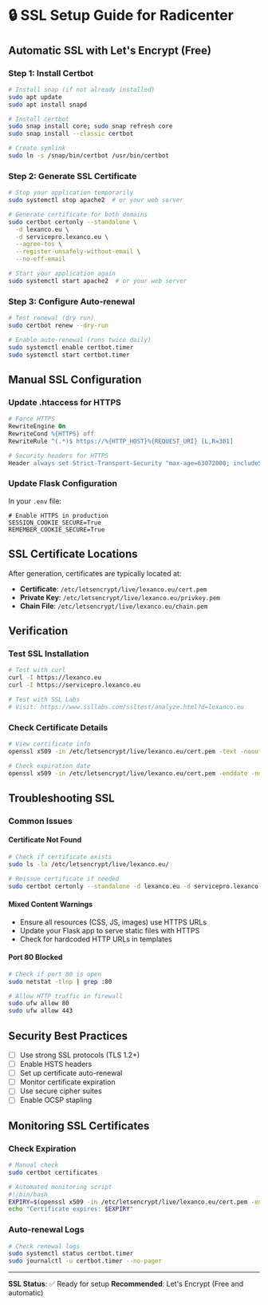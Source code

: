 # 🔒 SSL Setup Guide for Radicenter

## Automatic SSL with Let's Encrypt (Free)

### Step 1: Install Certbot
```bash
# Install snap (if not already installed)
sudo apt update
sudo apt install snapd

# Install certbot
sudo snap install core; sudo snap refresh core
sudo snap install --classic certbot

# Create symlink
sudo ln -s /snap/bin/certbot /usr/bin/certbot
```

### Step 2: Generate SSL Certificate
```bash
# Stop your application temporarily
sudo systemctl stop apache2  # or your web server

# Generate certificate for both domains
sudo certbot certonly --standalone \
  -d lexanco.eu \
  -d servicepro.lexanco.eu \
  --agree-tos \
  --register-unsafely-without-email \
  --no-eff-email

# Start your application again
sudo systemctl start apache2  # or your web server
```

### Step 3: Configure Auto-renewal
```bash
# Test renewal (dry run)
sudo certbot renew --dry-run

# Enable auto-renewal (runs twice daily)
sudo systemctl enable certbot.timer
sudo systemctl start certbot.timer
```

## Manual SSL Configuration

### Update .htaccess for HTTPS
```apache
# Force HTTPS
RewriteEngine On
RewriteCond %{HTTPS} off
RewriteRule ^(.*)$ https://%{HTTP_HOST}%{REQUEST_URI} [L,R=301]

# Security headers for HTTPS
Header always set Strict-Transport-Security "max-age=63072000; includeSubDomains; preload"
```

### Update Flask Configuration
In your `.env` file:
```env
# Enable HTTPS in production
SESSION_COOKIE_SECURE=True
REMEMBER_COOKIE_SECURE=True
```

## SSL Certificate Locations

After generation, certificates are typically located at:
- **Certificate**: `/etc/letsencrypt/live/lexanco.eu/cert.pem`
- **Private Key**: `/etc/letsencrypt/live/lexanco.eu/privkey.pem`
- **Chain File**: `/etc/letsencrypt/live/lexanco.eu/chain.pem`

## Verification

### Test SSL Installation
```bash
# Test with curl
curl -I https://lexanco.eu
curl -I https://servicepro.lexanco.eu

# Test with SSL Labs
# Visit: https://www.ssllabs.com/ssltest/analyze.html?d=lexanco.eu
```

### Check Certificate Details
```bash
# View certificate info
openssl x509 -in /etc/letsencrypt/live/lexanco.eu/cert.pem -text -noout

# Check expiration date
openssl x509 -in /etc/letsencrypt/live/lexanco.eu/cert.pem -enddate -noout
```

## Troubleshooting SSL

### Common Issues

#### Certificate Not Found
```bash
# Check if certificate exists
sudo ls -la /etc/letsencrypt/live/lexanco.eu/

# Reissue certificate if needed
sudo certbot certonly --standalone -d lexanco.eu -d servicepro.lexanco.eu --force-renewal
```

#### Mixed Content Warnings
- Ensure all resources (CSS, JS, images) use HTTPS URLs
- Update your Flask app to serve static files with HTTPS
- Check for hardcoded HTTP URLs in templates

#### Port 80 Blocked
```bash
# Check if port 80 is open
sudo netstat -tlnp | grep :80

# Allow HTTP traffic in firewall
sudo ufw allow 80
sudo ufw allow 443
```

## Security Best Practices

- [ ] Use strong SSL protocols (TLS 1.2+)
- [ ] Enable HSTS headers
- [ ] Set up certificate auto-renewal
- [ ] Monitor certificate expiration
- [ ] Use secure cipher suites
- [ ] Enable OCSP stapling

## Monitoring SSL Certificates

### Check Expiration
```bash
# Manual check
sudo certbot certificates

# Automated monitoring script
#!/bin/bash
EXPIRY=$(openssl x509 -in /etc/letsencrypt/live/lexanco.eu/cert.pem -enddate -noout | cut -d= -f2)
echo "Certificate expires: $EXPIRY"
```

### Auto-renewal Logs
```bash
# Check renewal logs
sudo systemctl status certbot.timer
sudo journalctl -u certbot.timer --no-pager
```

---

**SSL Status**: ✅ Ready for setup
**Recommended**: Let's Encrypt (Free and automatic)